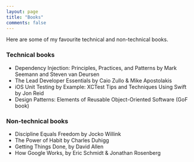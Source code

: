 ```yaml
---
layout: page
title: "Books"
comments: false
---
```


Here are some of my favourite technical and non-technical books.

### Technical books

- Dependency Injection: Principles, Practices, and Patterns by Mark Seemann and Steven van Deursen
- The Lead Developer Essentials by Caio Zullo & Mike Apostolakis
- iOS Unit Testing by Example: XCTest Tips and Techniques Using Swift by Jon Reid
- Design Patterns: Elements of Reusable Object-Oriented Software (GoF book)


### Non-technical books

- Discipline Equals Freedom by Jocko Willink
- The Power of Habit by Charles Duhigg
- Getting Things Done, by David Allen
- How Google Works, by Eric Schmidt & Jonathan Rosenberg

